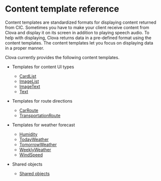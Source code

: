 # Content template reference

Content templates are standardized formats for displaying content returned from CIC. Sometimes you have to make your client receive content from Clova and display it on its screen in addition to playing speech audio. To help with displaying, Clova returns data in a pre-defined format using the content templates. The content templates let you focus on displaying data in a proper manner.

Clova currently provides the following content templates.

* Templates for content UI types
  * [CardList](/CIC/References/ContentTemplates/CardList.md)
  * [ImageList](/CIC/References/ContentTemplates/ImageList.md)
  * [ImageText](/CIC/References/ContentTemplates/ImageText.md)
  * [Text](/CIC/References/ContentTemplates/Text.md)

* Templates for route directions
  * [CarRoute](/CIC/References/ContentTemplates/CarRoute.md)
  * [TransportationRoute](/CIC/References/ContentTemplates/TransportationRoute.md)

* Templates for weather forecast
  * [Humidity](/CIC/References/ContentTemplates/Humidity.md)
  * [TodayWeather](/CIC/References/ContentTemplates/TodayWeather.md)
  * [TomorrowWeather](/CIC/References/ContentTemplates/TomorrowWeather.md)
  * [WeeklyWeather](/CIC/References/ContentTemplates/WeeklyWeather.md)
  * [WindSpeed](/CIC/References/ContentTemplates/WindSpeed.md)

* Shared objects
  * [Shared objects](/CIC/References/ContentTemplates/Shared_Objects.md)